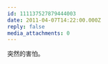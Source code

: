 ```yaml
---
id: 111137527879444003
date: 2011-04-07T14:22:00.000Z
reply: false
media_attachments: 0
---
```


突然的害怕。 ​​​​

